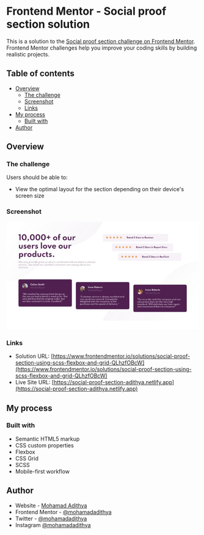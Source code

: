 # Frontend Mentor - Social proof section solution

This is a solution to the [Social proof section challenge on Frontend Mentor](https://www.frontendmentor.io/challenges/social-proof-section-6e0qTv_bA). Frontend Mentor challenges help you improve your coding skills by building realistic projects. 

## Table of contents

- [Overview](#overview)
  - [The challenge](#the-challenge)
  - [Screenshot](#screenshot)
  - [Links](#links)
- [My process](#my-process)
  - [Built with](#built-with)
- [Author](#author)

## Overview

### The challenge

Users should be able to:

- View the optimal layout for the section depending on their device's screen size

### Screenshot

![](./screenshot.jpg)

### Links

- Solution URL: [https://www.frontendmentor.io/solutions/social-proof-section-using-scss-flexbox-and-grid-QLhzfOBcW](https://www.frontendmentor.io/solutions/social-proof-section-using-scss-flexbox-and-grid-QLhzfOBcW)
- Live Site URL: [https://social-proof-section-adithya.netlify.app](https://social-proof-section-adithya.netlify.app)

## My process

### Built with

- Semantic HTML5 markup
- CSS custom properties
- Flexbox
- CSS Grid
- SCSS
- Mobile-first workflow

## Author

- Website - [Mohamad Adithya](https://m-adithya.my.id)
- Frontend Mentor - [@mohamadadithya](https://www.frontendmentor.io/profile/mohamadadithya)
- Twitter - [@mohamadadithya](https://www.twitter.com/mohamadadithya)
- Instagram [@mohamadadithya](https://www.instagram.com/mohamadadithya)
